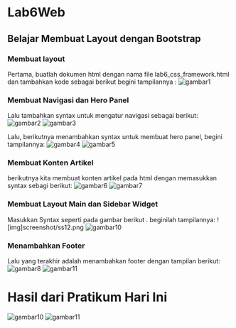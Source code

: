 # Lab6Web
## Belajar Membuat Layout dengan Bootstrap

### Membuat layout
Pertama, buatlah dokumen html dengan nama file lab6_css_framework.html dan tambahkan kode sebagai berikut begini tampilannya :
![gambar1](screenshot/ss1.png)


### Membuat Navigasi dan Hero Panel
Lalu tambahkan syntax untuk mengatur navigasi sebagai berikut:
![gambar2](screenshot/ss2.png)
![gambar3](screenshot/ss3.png)

Lalu, berikutnya menambahkan syntax untuk membuat hero panel, begini tampilannya:
![gambar4](screenshot/ss4.png)
![gambar5](screenshot/ss5.png)


### Membuat Konten Artikel
berikutnya kita membuat konten artikel pada html dengan memasukkan syntax sebagi berikut:
![gambar6](screenshot/ss6.png)
![gambar7](screenshot/ss7.png)


### Membuat Layout Main dan Sidebar Widget
Masukkan Syntax seperti pada gambar berikut . beginilah tampilannya:
![img]screenshot/ss12.png
![gambar10](screenshot/ss10.png)


### Menambahkan Footer
Lalu yang terakhir adalah menambahkan footer dengan tampilan berikut:
![gambar8](screenshot/ss8.png)
![gambar11](screenshot/ss11.png)

# Hasil dari Pratikum Hari Ini
![gambar10](screenshot/ss10.png)
![gambar11](screenshot/ss11.png)





